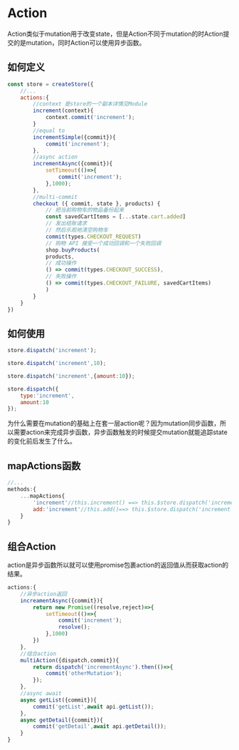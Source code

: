 # Action
Action类似于mutation用于改变state，但是Action不同于mutation的时Action提交的是mutation，同时Action可以使用异步函数。
## 如何定义
```js
const store = createStore({
    //...
    actions:{
        //context 是store的一个副本详情见Module
        increment(context){
            context.commit('increment');
        }
        //equal to
        incrementSimple({commit}){
            commit('increment');
        },
        //async action
        incrementAsync({commit}){
            setTimeout(()=>{
                commit('increment');
            },1000);
        },
        //multi-commit
        checkout ({ commit, state }, products) {
            // 把当前购物车的物品备份起来
            const savedCartItems = [...state.cart.added]
            // 发出结账请求
            // 然后乐观地清空购物车
            commit(types.CHECKOUT_REQUEST)
            // 购物 API 接受一个成功回调和一个失败回调
            shop.buyProducts(
            products,
            // 成功操作
            () => commit(types.CHECKOUT_SUCCESS),
            // 失败操作
            () => commit(types.CHECKOUT_FAILURE, savedCartItems)
            )
        }
    }
})
```
## 如何使用
```js
store.dispatch('increment');

store.dispatch('increment',10);

store.dispatch('increment',{amount:10});

store.dispatch({
    type:'increment',
    amount:10
});
```
为什么需要在mutation的基础上在套一层action呢？因为mutation同步函数，所以需要action来完成异步函数，异步函数触发的时候提交mutation就能追踪state的变化前后发生了什么。


## mapActions函数
```js
//...
methods:{
    ...mapActions{
        'increment'//this.increment() ==> this.$store.dispatch('increment')
        add:'increment'//this.add()==> this.$store.dispatch('increment')
    }
}
```

## 组合Action
action是异步函数所以就可以使用promise包裹action的返回值从而获取action的结果。
```js
actions:{
    //异步action返回
    increamentAsync({commit}){
        return new Promise((resolve,reject)=>{
            setTimeout(()=>{
                commit('increment');
                resolve();
            },1000)
        })
    },
    //组合action
    multiAction({dispatch,commit}){
        return dispatch('incrementAsync').then(()=>{
            commit('otherMutation');
        });
    },
    //async await
    async getList({commit}){
        commit('getList',await api.getList());
    },
    async getDetail({commit}){
        commit('getDetail',await api.getDetail());
    }
}
```
